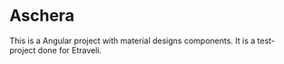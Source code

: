 # Aschera

This is a Angular project with material designs components.
It is a test-project done for Etraveli.